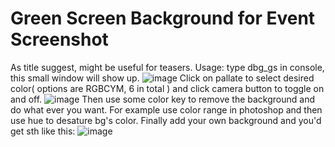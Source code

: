 # Green Screen Background for Event Screenshot
As title suggest, might be useful for teasers.
Usage: 
type dbg_gs in console, this small window will show up.
![image](https://github.com/CMCMC404/CM-HOI4-Random-Crap/assets/69458655/6f25e161-9be4-4a6c-9f9c-6e242d3974c8)
Click on pallate to select desired color( options are RGBCYM, 6 in total ) and click camera button to toggle on and off.
![image](https://github.com/CMCMC404/CM-HOI4-Random-Crap/assets/69458655/54ffa453-4f03-4795-bd3a-a58e11464f04)
Then use some color key to remove the background and do what ever you want.
For example use color range in photoshop and then use hue to desature bg's color.
Finally add your own background and you'd get sth like this:
![image](https://github.com/CMCMC404/CM-HOI4-Random-Crap/assets/69458655/cf79b7d6-e459-452c-a6a4-3dc298293c20)
